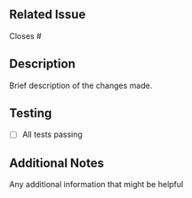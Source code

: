 ## Related Issue
Closes #

## Description
Brief description of the changes made.

## Testing
- [ ] All tests passing

## Additional Notes
Any additional information that might be helpful
